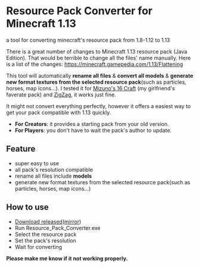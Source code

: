 # Resource Pack Converter for Minecraft 1.13
a tool for converting minecraft's resource pack from 1.8-1.12 to 1.13

There is a great number of changes to Minecraft 1.13 resource pack (Java Edition). That would be terrible to change all the files' name manually.
Here is a list of the changes: https://minecraft.gamepedia.com/1.13/Flattening

This tool will automatically **rename all files** & **convert all models** & **generate new format textures from the selected resource pack**(such as particles, horses, map icons...). I tested it for [Mizuno's 16 Craft](https://www.planetminecraft.com/texture_pack/mizunos-16-craft/) (my girlfriend's faverate pack) and [ZigZag](http://www.jmckiernan.com/), it works just fine.

It might not convert everything perfectly, however it offers a easiest way to get your pack compatible with 1.13 quickly.
- **For Creators**: it provides a starting pack from your old version.
- **For Players**: you don't have to wait the pack's author to update.

## Feature
- super easy to use
- all pack's resolution compatible
- rename all files include **models**
- generate new format textures from the selected resource pack(such as particles, horses, map icons...)

## How to use
- [Download released](https://github.com/icrdr/Resource-Pack-Converter/releases/)([mirror](https://www.dropbox.com/s/5k7w76mkbwogn5a/Resource_Pack_Converter.exe?dl=0))
- Run Resource_Pack_Converter.exe
- Select the resource pack
- Set the pack's resolution
- Wait for converting

**Please make me know if it not working properly.**

